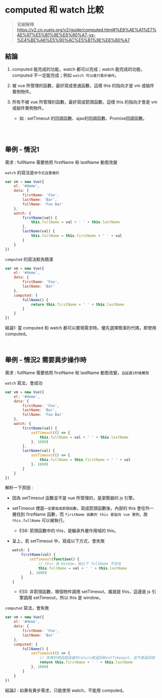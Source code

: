 # computed 和 watch 比較

> 官網解釋 https://v2.cn.vuejs.org/v2/guide/computed.html#%E8%AE%A1%E7%AE%97%E5%B1%9E%E6%80%A7-vs-%E4%BE%A6%E5%90%AC%E5%B1%9E%E6%80%A7

## 結論

1. computed 能完成的功能，watch 都可以完成；watch 能完成的功能，computed 不一定能完成；例如 `watch 可以進行異步操作`。

2. 被 vue 所管理的函數，最好寫成普通函數，這樣 this 的指向才是 vm 或組件實例物件。

3. 所有不被 vue 所管理的函數，最好寫成箭頭函數，這樣 this 的指向才會是 vm 或組件實例物件。

    * 如 : setTimeout 的回調函數、ajax的回調函數、Promise回調函數。

<br/>

<br/>

## 舉例 - 情況1

需求 : fullName 需要依照 firstName 和 lastName 動態改變

`watch` 的寫法是`命令式且重複的`

```js
var vm = new Vue({
    el: '#demo',
    data: {
        firstName: 'Foo',
        lastName: 'Bar',
        fullName: 'Foo Bar'
    },
    watch: {
        firstName(val) {
            this.fullName = val + ' ' + this.lastName
        },
        lastName(val) {
            this.fullName = this.firstName + ' ' + val
        }
    }
})
```

`computed` 的寫法較為簡潔
```js
var vm = new Vue({
    el: '#demo',
    data: {
        firstName: 'Foo',
        lastName: 'Bar'
    },
    computed: {
        fullName() {
            return this.firstName + ' ' + this.lastName
        }
    }
})
```

結論1: 當 computed 和 watch 都可以實現需求時，優先選擇簡潔的代碼，即使用 computed。


<br/>

## 舉例 - 情況2 需要異步操作時

需求 : fullName 需要依照 firstName 和 lastName 動態改變，`且延遲1秒後觸發`

`watch` 寫法，會成功

```js
var vm = new Vue({
    el: '#demo',
    data: {
        firstName: 'Foo',
        lastName: 'Bar',
        fullName: 'Foo Bar'
    },
    watch: {
        firstName(val) {
            setTimeout(() => {
                this.fullName = val + ' ' + this.lastName
            }, 1000)
        },
        lastName(val) {
            setTimeout(() => {
                this.fullName = this.firstName + ' ' + val
            }, 1000)
        }
    }
})
```

解析一下原因 : 

* 因為 setTimeout 函數並不是 vue 所管理的，是瀏覽器的 js 引擎。

* setTimeout 裡面`一定要寫成箭頭函數`，寫成箭頭函數後，內部的 this 會往外一層找到 firstName 函數，而 `firstName 函數的 this 是指向 vue 實例`，故 `this.fullName` 可以被執行。

    * ES6: 箭頭函數中的 this，是繼承外層作用域的 this。

* 呈上，若 setTimeout 中，寫成以下方式，會失敗

    ```js
    watch: {
        firstName(val) {
            setTimeout(function() {
                // this 為 Window，故以下 fullName 不存在
                this.fullName = val + ' ' + this.lastName
            }, 1000)
        }
    }
    ```

    * ES5: 非箭頭函數，哪個物件調用 setTimeout，誰就是 this，這邊是 js 引擎調用 setTimeout，所以 this 是 window。



`computed` 寫法，會失敗
```js
var vm = new Vue({
    el: '#demo',
    data: {
        firstName: 'Foo',
        lastName: 'Bar'
    },
    computed: {
        fullName() {
            setTimeout(() => {
                // 失敗的原因是這邊的return是返回給setTimeoput，並不是返回給 fullName，因此 fullName 為 undefined
                return this.firstName + ' ' + this.lastName
            }, 1000)
        }
    }
})
```

結論2 : 如果有異步需求，只能使用 watch，不能用 computed。
